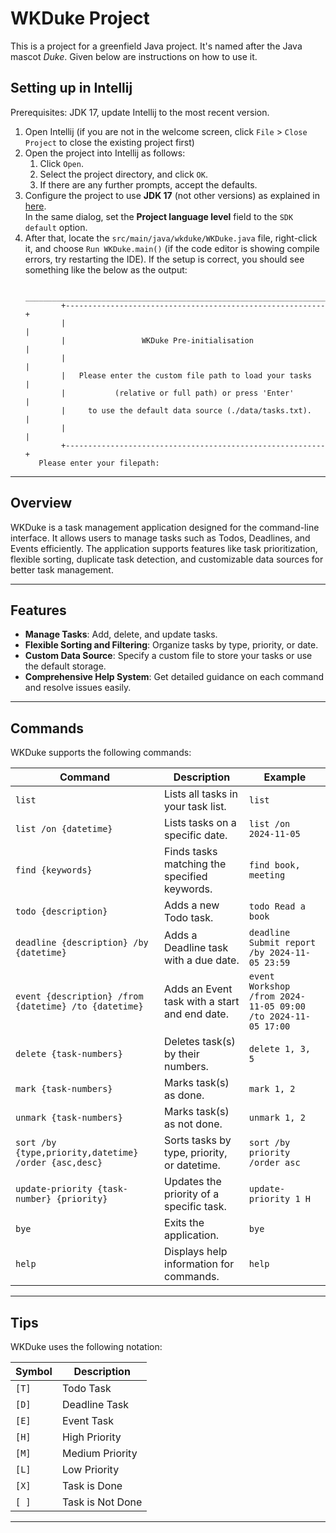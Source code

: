 # WKDuke Project

This is a project for a greenfield Java project. It's named after the Java mascot _Duke_. Given below are
instructions on how to use it.

## Setting up in Intellij

Prerequisites: JDK 17, update Intellij to the most recent version.

1. Open Intellij (if you are not in the welcome screen, click `File` > `Close Project` to close the existing project
   first)
2. Open the project into Intellij as follows:
    1. Click `Open`.
    2. Select the project directory, and click `OK`.
    3. If there are any further prompts, accept the defaults.
3. Configure the project to use **JDK 17** (not other versions) as explained
   in [here](https://www.jetbrains.com/help/idea/sdk.html#set-up-jdk).<br>
   In the same dialog, set the **Project language level** field to the `SDK default` option.
4. After that, locate the `src/main/java/wkduke/WKDuke.java` file, right-click it, and choose `Run WKDuke.main()` (if
   the code
   editor is showing compile errors, try restarting the IDE). If the setup is correct, you should see something like the
   below as the output:
   ```
    ____________________________________________________________________________
           +----------------------------------------------------------+
           |                                                          |
           |                 WKDuke Pre-initialisation                |
           |                                                          |
           |   Please enter the custom file path to load your tasks   |
           |           (relative or full path) or press 'Enter'       |
           |     to use the default data source (./data/tasks.txt).   |
           |                                                          |
           +----------------------------------------------------------+
      Please enter your filepath: 
   ```

---

## Overview

WKDuke is a task management application designed for the command-line interface. It allows users to manage tasks
such as Todos, Deadlines, and Events efficiently. The application supports features like task prioritization, flexible
sorting, duplicate task detection, and customizable data sources for better task management.

---

## Features

- **Manage Tasks**: Add, delete, and update tasks.
- **Flexible Sorting and Filtering**: Organize tasks by type, priority, or date.
- **Custom Data Source**: Specify a custom file to store your tasks or use the default storage.
- **Comprehensive Help System**: Get detailed guidance on each command and resolve issues easily.

---

## Commands

WKDuke supports the following commands:

| Command                                               | Description                                   | Example                                                      |
|-------------------------------------------------------|-----------------------------------------------|--------------------------------------------------------------|
| `list`                                                | Lists all tasks in your task list.            | `list`                                                       |
| `list /on {datetime}`                                 | Lists tasks on a specific date.               | `list /on 2024-11-05`                                        |
| `find {keywords}`                                     | Finds tasks matching the specified keywords.  | `find book, meeting`                                         |
| `todo {description}`                                  | Adds a new Todo task.                         | `todo Read a book`                                           |
| `deadline {description} /by {datetime}`               | Adds a Deadline task with a due date.         | `deadline Submit report /by 2024-11-05 23:59`                |
| `event {description} /from {datetime} /to {datetime}` | Adds an Event task with a start and end date. | `event Workshop /from 2024-11-05 09:00 /to 2024-11-05 17:00` |
| `delete {task-numbers}`                               | Deletes task(s) by their numbers.             | `delete 1, 3, 5`                                             |
| `mark {task-numbers}`                                 | Marks task(s) as done.                        | `mark 1, 2`                                                  |
| `unmark {task-numbers}`                               | Marks task(s) as not done.                    | `unmark 1, 2`                                                |
| `sort /by {type,priority,datetime} /order {asc,desc}` | Sorts tasks by type, priority, or datetime.   | `sort /by priority /order asc`                               |
| `update-priority {task-number} {priority}`            | Updates the priority of a specific task.      | `update-priority 1 H`                                        |
| `bye`                                                 | Exits the application.                        | `bye`                                                        |
| `help`                                                | Displays help information for commands.       | `help`                                                       |

---

## Tips

WKDuke uses the following notation:

| Symbol | Description      |
|--------|------------------|
| `[T]`  | Todo Task        |
| `[D]`  | Deadline Task    |
| `[E]`  | Event Task       |
| `[H]`  | High Priority    |
| `[M]`  | Medium Priority  |
| `[L]`  | Low Priority     |
| `[X]`  | Task is Done     |
| `[ ]`  | Task is Not Done |

---